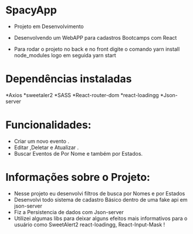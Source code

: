 # SpacyApp 
- Projeto em Desenvolvimento
 * Desenvolvendo um WebAPP para cadastros Bootcamps com React
 
 - Para rodar o projeto no back e no front digite o comando yarn install node_modules logo em seguida yarn start
 # Dependências instaladas  
 *Axios
 *sweetaler2
 *SASS
 *React-router-dom
 *react-loadingg 
 *Json-server

# Funcionalidades:
* Criar um novo evento .
* Editar ,Deletar e Atualizar .
* Buscar Eventos de Por Nome e também por Estados.

 # Informações sobre o Projeto:
  * Nesse projeto eu desenvolvi filtros de busca por Nomes e por Estados 
  * Desenvolvi todo sistema de cadastro Básico dentro de uma fake api em json-server
  * Fiz a Persistencia de dados com Json-server 
  * Utilizei algumas libs para deixar alguns efeitos mais informativos para o usuário como SweetAlert2  react-loadingg, React-Input-Mask ! 


